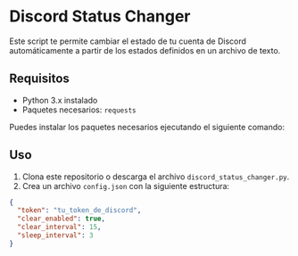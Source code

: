 # Discord Status Changer

Este script te permite cambiar el estado de tu cuenta de Discord automáticamente a partir de los estados definidos en un archivo de texto.

## Requisitos

- Python 3.x instalado
- Paquetes necesarios: `requests`

Puedes instalar los paquetes necesarios ejecutando el siguiente comando:


## Uso

1. Clona este repositorio o descarga el archivo `discord_status_changer.py`.
2. Crea un archivo `config.json` con la siguiente estructura:

```json
{
  "token": "tu_token_de_discord",
  "clear_enabled": true,
  "clear_interval": 15,
  "sleep_interval": 3
}
